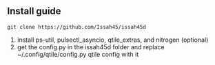 
## Install guide
```
git clone https://github.com/Issah45/issah45d
```
1. install ps-util, pulsectl_asyncio, qtile_extras, and nitrogen (optional)
2. get the config.py in the issah45d folder and replace ~/.config/qtile/config.py qtile config with it
